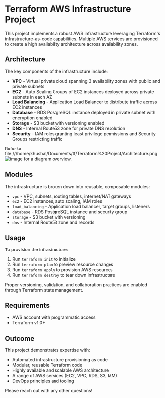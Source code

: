 # Terraform AWS Infrastructure Project

This project implements a robust AWS infrastructure leveraging Terraform's infrastructure-as-code capabilities. Multiple AWS services are provisioned to create a high availability architecture across availability zones.

## Architecture

The key components of the infrastructure include:

- **VPC** - Virtual private cloud spanning 3 availability zones with public and private subnets
- **EC2** - Auto Scaling Groups of EC2 instances deployed across private subnets in each AZ
- **Load Balancing** - Application Load Balancer to distribute traffic across EC2 instances
- **Database** - RDS PostgreSQL instance deployed in private subnet with encryption enabled
- **Storage** - S3 bucket with versioning enabled
- **DNS** - Internal Route53 zone for private DNS resolution
- **Security** - IAM roles granting least privilege permissions and Security Groups restricting traffic

Refer to file:///home/khushal/Documents/tf/Terraform%20Project/Architecture.png![image](https://user-images.githubusercontent.com/112554837/218684208-b51cd6a2-3daf-4207-b919-06459547c503.png) for a diagram overview.

## Modules

The infrastructure is broken down into reusable, composable modules:

- `vpc` - VPC, subnets, routing tables, internet/NAT gateways
- `ec2` - EC2 instances, auto scaling, IAM roles
- `load_balancing` - Application load balancer, target groups, listeners
- `database` - RDS PostgreSQL instance and security group
- `storage` - S3 bucket with versioning
- `dns` - Internal Route53 zone and records

## Usage

To provision the infrastructure:

1. Run `terraform init` to initialize
2. Run `terraform plan` to preview resource changes
3. Run `terraform apply` to provision AWS resources
4. Run `terraform destroy` to tear down infrastructure

Proper versioning, validation, and collaboration practices are enabled through Terraform state management.

## Requirements

- AWS account with programmatic access
- Terraform v1.0+

## Outcome

This project demonstrates expertise with:

- Automated infrastructure provisioning as code
- Modular, reusable Terraform code
- Highly available and scalable AWS architecture
- A range of AWS services (EC2, VPC, RDS, S3, IAM)
- DevOps principles and tooling

Please reach out with any other questions!
